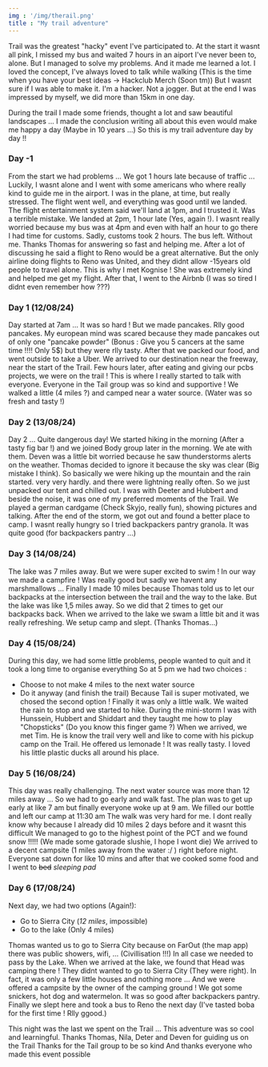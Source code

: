 ```yaml
---
img : '/img/therail.png'
title : "My trail adventure"
---
```


Trail was the greatest "hacky" event I've participated to.
At the start it wasnt all pink, I missed my bus and waited 7 hours in an aiport I've never been to, alone.
But I managed to solve my problems. And it made me learned a lot.
I loved the concept, I've always loved to talk while walking (This is the time when you have your best ideas -> Hackclub Merch (Soon tm))
But I wasnt sure if I was able to make it. I'm a hacker. Not a jogger. But at the end I was impressed by myself, we did more than 15km in one day.

During the trail I made some friends, thought a lot and saw beautiful landscapes ...
I made the conclusion writing all about this even would make me happy a day (Maybe in 10 years ...)
So this is my trail adventure day by day !!

### Day -1

From the start we had problems ... We got 1 hours late because of traffic ... Luckily, I wasnt alone and I went with some americans who where really kind to guide me in the airport. I was in the plane, at time, but really stressed. 
The flight went well, and everything was good until we landed. The flight entertainment system said we'll land at 1pm, and I trusted it.
Was a terrible mistake. We landed at 2pm, 1 hour late (Yes, again !). I wasnt really worried because my bus was at 4pm and even with half an hour to go there I had time for customs. Sadly, customs took 2 hours. The bus left. Without me.
Thanks Thomas for answering so fast and helping me. After a lot of discussing he said a flight to Reno would be a great alternative. But the only airline doing flights to Reno was United, and they didnt allow -15years old people to travel alone.
This is why I met Kognise ! She was extremely kind and helped me get my flight. After that, I went to the Airbnb (I was so tired I didnt even remember how ???)

### Day 1 (12/08/24)

Day started at 7am ... It was so hard ! But we made pancakes. Rlly good pancakes. My european mind was scared because they made pancakes out of only one "pancake powder" (Bonus : Give you 5 cancers at the same time !!!! Only 5$) but they were rlly tasty. 
After that we packed our food, and went outside to take a Uber. 
We arrived to our destination near the freeway, near the start of the Trail.
Few hours later, after eating and giving our pcbs projects, we were on the trail !
This is where I really started to talk with everyone. Everyone in the Tail group was so kind and supportive !
We walked a little (4 miles ?) and camped near a water source. (Water was so fresh and tasty !) 

### Day 2 (13/08/24)

Day 2 ... Quite dangerous day! We started hiking in the morning (After a tasty fig bar !) and we joined Body group later in the morning. We ate with them. Deven was a little bit worried because he saw thunderstorms alerts on the weather. Thomas decided to ignore it because the sky was clear (Big mistake I think). So basically we were hiking up the mountain and the rain started. very very hardly. and there were lightning really often. So we just unpacked our tent and chilled out. I was with Deeter and Hubbert and beside the noise, it was one of my preferred moments of the Trail. We played a german cardgame (Check Skyjo, really fun), showing pictures and talking. After the end of the storm, we got out and found a better place to camp. I wasnt really hungry so I tried backpackers pantry granola. It was quite good (for backpackers pantry ...)

### Day 3 (14/08/24)

The lake was 7 miles away. But we were super excited to swim ! In our way we made a campfire ! Was really good but sadly we havent any marshmallows ... 
Finally I made 10 miles because Thomas told us to let our backpacks at the intersection between the trail and the way to the lake. But the lake was like 1,5 miles away. So we did that 2 times to get our backpacks back.
When we arrived to the lake we swam a little bit and it was really refreshing.
We setup camp and slept.
(Thanks Thomas...)

### Day 4 (15/08/24)

During this day, we had some little problems, people wanted to quit and it took a long time to organise everything
So at 5 pm we had two choices :
- Choose to not make 4 miles to the next water source
- Do it anyway (and finish the trail)
Because Tail is super motivated, we chosed the second option ! Finally it was only a little walk. 
We waited the rain to stop and we started to hike.
During the mini-storm I was with Hunssein, Hubbert and Shiddart and they taught me how to play "Chopsticks" (Do you know this finger game ?)
When we arrived, we met Tim. He is know the trail very well and like to come with his pickup camp on the Trail.
He offered us lemonade ! It was really tasty. I loved his little plastic ducks all around his place.

### Day 5 (16/08/24)

This day was really challenging. The next water source was more than 12 miles away ...
So we had to go early and walk fast. The plan was to get up early at like 7 am but finally everyone woke up at 9 am.
We filled our bottle and left our camp at 11:30 am
The walk was very hard for me. I dont really know why because I already did 10 miles 2 days before and it wasnt this difficult
We managed to go to the highest point of the PCT and we found snow !!!!! (We made some gatorade slushie, I hope I wont die)
We arrived to a decent campsite (1 miles away from the water :/ ) right before night.
Everyone sat down for like 10 mins and after that we cooked some food and I went to ~~bed~~ *sleeping pad*

### Day 6 (17/08/24)

Next day, we had two options (Again!):
- Go to Sierra City (*12 miles*, impossible)
- Go to the lake (Only 4 miles)

Thomas wanted us to go to Sierra City because on FarOut (the map app) there was public showers, wifi, ... (Civillisation !!!)
In all case we needed to pass by the Lake. When we arrived at the lake, we found that Head was camping there ! They didnt wanted to go to Sierra City (They were right). In fact, it was only a few little houses and nothing more ...
And we were offered a campsite by the owner of the camping ground ! We got some snickers, hot dog and watermelon. It was so good after backpackers pantry.
Finally we slept here and took a bus to Reno the next day (I've tasted boba for the first time ! Rlly ggood.)

This night was the last we spent on the Trail ...
This adventure was so cool and learningful.
Thanks Thomas, Nila, Deter and Deven for guiding us on the Trail
Thanks for the Tail group to be so kind
And thanks everyone who made this event possible
